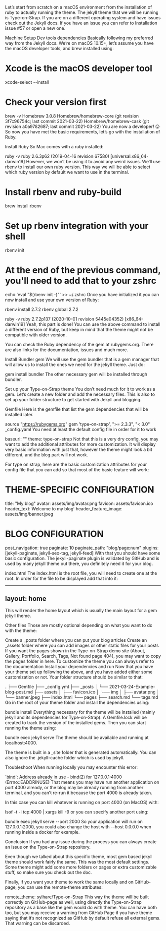 Let’s start from scratch on a macOS environment from the installation of ruby to actually running the theme. The jekyll theme that we will be running is Type-on-Strap. If you are on a different operating system and have issues check out the Jekyll docs. If you have an issue you can refer to Installation issue #57 or open a new one.

Machine Setup
Dev tools dependencies
Basically following my preferred way from the Jekyll docs. We’re on macOS 10.15+, let’s assume you have the macOS developer tools, and brew installed using:

# Xcode is the macOS developer tool
xcode-select --install
# Check your version first
brew -v
Homebrew 3.0.8
Homebrew/homebrew-core (git revision 3f7c96754c; last commit 2021-03-22)
Homebrew/homebrew-cask (git revision a0a9782687; last commit 2021-03-22)
You are now a developer! 😛 So now you have met the basic requirements, let’s go with the installation of Ruby.

Install Ruby
So Mac comes with a ruby installed:

ruby -v
ruby 2.6.3p62 (2019-04-16 revision 67580) [universal.x86_64-darwin19]
However, we won’t be using it to avoid any weird issues. We’ll use rbenv to install our own ruby version. This way we will be able to select which ruby version by default we want to use in the terminal.

# Install rbenv and ruby-build
brew install rbenv

# Set up rbenv integration with your shell
rbenv init

# At the end of the previous command, you'll need to add that to your zshrc
echo 'eval "$(rbenv init -)"' >> ~/.zshrc
Once you have initialized it you can now install and use your own version of Ruby:

rbenv install 2.7.2
rbenv global 2.7.2

ruby -v
ruby 2.7.2p137 (2020-10-01 revision 5445e04352) [x86_64-darwin19]
Yeah, this part is done! You can use the above command to install a different version of Ruby, but keep in mind that the theme might not be compatible with older version.

You can check the Ruby dependency of the gem at rubygems.org. There are also links for the documentation, issues and much more.

Install Bundler gem
We will use the gem bundler that is a gem manager that will allow us to install the ones we need for the jekyll theme. Just do:

gem install bundler
The other necessary gem will be installed through bundler.

Set up your Type-on-Strap theme
You don’t need much for it to work as a gem. Let’s create a new folder and add the necessary files. This is also to set up your folder structure to get started with Jekyll and blogging.

Gemfile
Here is the gemfile that list the gem dependencies that will be installed later.

source "https://rubygems.org"
gem 'type-on-strap', ">= 2.3.3", "< 3.0"
_config.yaml
You need at least the default config file in order for it to work

baseurl: ""
theme: type-on-strap
Not that this is a very dry config, you may want to add the additional attributes for more customization. It will display very basic information with just that, however the theme might look a bit different, and the blog part will not work.

For type on strap, here are the basic customization attributes for your config file that you can add so that most of the basic feature will work:

# THEME-SPECIFIC CONFIGURATION
title: "My blog"
avatar: assets/img/avatar.png
favicon: assets/favicon.ico
header_text: Welcome to my blog!
header_feature_image: assets/img/banner.jpeg

# BLOG CONFIGURATION
post_navigation: true
paginate: 10
paginate_path: "blog/page:num"
plugins: [jekyll-paginate, jekyll-seo-tag, jekyll-feed]
With that you should have some basic configuration. The jekyll-paginate plugin is validated by GitHub and is used by many jekyll theme out there, you definitely need it for your blog.

index.html
The index.html is the root file, you will need to create one at the root. In order for the file to be displayed add that into it:

---
layout: home
---
This will render the home layout which is usually the main layout for a gem jekyll theme.

Other files
Those are mostly optional depending on what you want to do with the theme:

Create a _posts folder where you can put your blog articles
Create an _assets folder where you can add images or other static files for your posts
If you want the pages shown in the Type-on-Strap demo site (About, Gallery, Portfolio, Search, Tags, Not found page 404), you may want to copy the pages folder in here.
To customize the theme you can always refer to the documentation
Install your dependencies and run
Now that you have your theme set up following the above, and you have added either some customization or not. Your folder structure should be similar to that:

.
├── Gemfile
├── _config.yml
├── _posts
│   └── 2021-03-24-Example-blog-post.md
├── assets
│   ├── favicon.ico
│       └── img
│           ├── avatar.png
│           └── banner.jpeg
├── index.html
└── pages
├── search.md
└── tags.md
Go in the root of your theme folder and install the dependencies using:

bundle install
Everything necessary for the theme will be installed (mainly jekyll and its dependencies for Type-on-Strap). A Gemfile.lock will be created to track the version of the installed gems. Then you can start running the theme using:

bundle exec jekyll serve
The theme should be available and running at localhost:4000.

The theme is built in a _site folder that is generated automatically. You can also ignore the .jekyll-cache folder which is used by jekyll.

Troubleshoot
When running locally you may encounter this error:

`bind': Address already in use - bind(2) for 127.0.0.1:4000 (Errno::EADDRINUSE)
That means you may have run another application on port 4000 already, or the blog may be already running from another terminal, and you can’t re-run it because the port 4000 is already taken.

In this case you can kill whatever is running on port 4000 (on MacOS) with:

lsof -t -i tcp:4000 | xargs kill -9
or you can specify another port using:

bundle exec jekyll serve --port 2000
So your application will run on 127.0.0.1:2000, you could also change the host with --host 0.0.0.0 when running inside a docker for example.

Conclusion
If you had any issue during the process you can always create an issue on the Type-on-Strap repository.

Even though we talked about this specific theme, most gem based jekyll theme should work fairly the same. This was the most default settings. Some theme might add some more folders or pages or extra customizable stuff, so make sure you check out the doc.

Finally, if you want your theme to work the same locally and on GitHub-page, you can use the remote-theme attributes:

remote_theme: sylhare/Type-on-Strap
This way the theme will be built correctly on GitHub-page as well, using directly the Type-on-Strap repository as a base like the gem would do with theme. You can have both too, but you may receive a warning from GitHub Page if you have theme saying that it’s not recognized as GitHub by default refuse all external gems. That warning can be discarded.